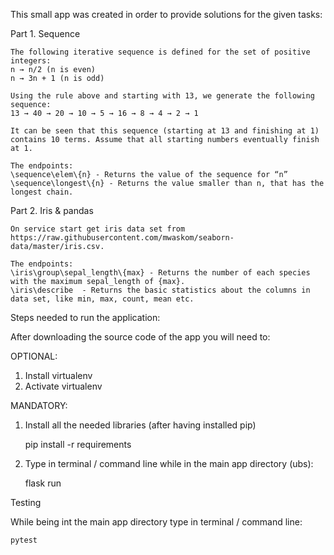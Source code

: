 This small app was created in order to provide solutions for the given tasks:

Part 1. Sequence
    
    The following iterative sequence is defined for the set of positive integers:
    n → n/2 (n is even)
    n → 3n + 1 (n is odd)

    Using the rule above and starting with 13, we generate the following sequence:
    13 → 40 → 20 → 10 → 5 → 16 → 8 → 4 → 2 → 1

    It can be seen that this sequence (starting at 13 and finishing at 1) contains 10 terms. Assume that all starting numbers eventually finish at 1.

    The endpoints:
    \sequence\elem\{n} - Returns the value of the sequence for “n”
    \sequence\longest\{n} - Returns the value smaller than n, that has the longest chain.

Part 2. Iris & pandas
    
    On service start get iris data set from https://raw.githubusercontent.com/mwaskom/seaborn-data/master/iris.csv.
    
    The endpoints:
    \iris\group\sepal_length\{max} - Returns the number of each species with the maximum sepal_length of {max}.
    \iris\describe  - Returns the basic statistics about the columns in data set, like min, max, count, mean etc.

Steps needed to run the application:

After downloading the source code of the app you will need to:

OPTIONAL:
1. Install virtualenv
2. Activate virtualenv

MANDATORY:
1. Install all the needed libraries (after having installed pip)
    
    pip install -r requirements
3. Type in terminal / command line while in the main app directory (ubs):
    
    flask run

Testing

While being int the main app directory type in terminal / command line:

    pytest
